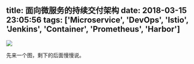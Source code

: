 title: 面向微服务的持续交付架构
date: 2018-03-15 23:05:56
tags: ['Microservice', 'DevOps', 'Istio', 'Jenkins', 'Container', 'Prometheus', 'Harbor']
---

![](http://oskkqdn5j.bkt.clouddn.com/mircroservices-and-devops.png)

先来一个图，剩下的后面慢慢说。

<!-- more -->